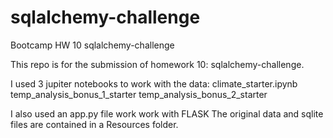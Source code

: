 # sqlalchemy-challenge
Bootcamp HW 10 sqlalchemy-challenge


This repo is for the submission of homework 10:  sqlalchemy-challenge.  

I used 3 jupiter notebooks to work with the data:
    climate_starter.ipynb
    temp_analysis_bonus_1_starter
    temp_analysis_bonus_2_starter

I also used an app.py file work work with FLASK 
The original data and sqlite files are contained in a Resources folder.


